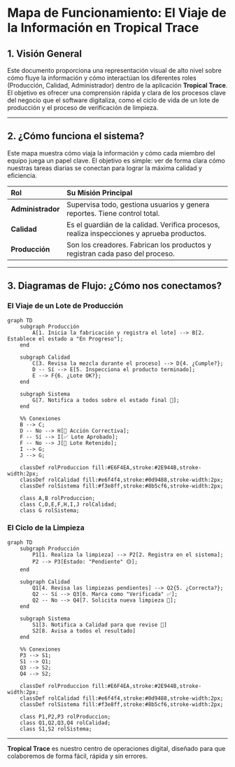 # Mapa de Funcionamiento: El Viaje de la Información en Tropical Trace

## 1. Visión General
Este documento proporciona una representación visual de alto nivel sobre cómo fluye la información y cómo interactúan los diferentes roles (Producción, Calidad, Administrador) dentro de la aplicación **Tropical Trace**. El objetivo es ofrecer una comprensión rápida y clara de los procesos clave del negocio que el software digitaliza, como el ciclo de vida de un lote de producción y el proceso de verificación de limpieza.

---

## 2. ¿Cómo funciona el sistema?

Este mapa muestra cómo viaja la información y cómo cada miembro del equipo juega un papel clave. El objetivo es simple: ver de forma clara cómo nuestras tareas diarias se conectan para lograr la máxima calidad y eficiencia.

| Rol | Su Misión Principal |
| :--- | :--- |
| **Administrador** | Supervisa todo, gestiona usuarios y genera reportes. Tiene control total. |
| **Calidad** | Es el guardián de la calidad. Verifica procesos, realiza inspecciones y aprueba productos. |
| **Producción** | Son los creadores. Fabrican los productos y registran cada paso del proceso. |

---

## 3. Diagramas de Flujo: ¿Cómo nos conectamos?

### El Viaje de un Lote de Producción

```mermaid
graph TD
    subgraph Producción
        A[1. Inicia la fabricación y registra el lote] --> B[2. Establece el estado a "En Progreso"];
    end

    subgraph Calidad
        C[3. Revisa la mezcla durante el proceso] --> D{4. ¿Cumple?};
        D -- Sí --> E[5. Inspecciona el producto terminado];
        E --> F{6. ¿Lote OK?};
    end
    
    subgraph Sistema
        G[7. Notifica a todos sobre el estado final 📣];
    end

    %% Conexiones
    B --> C;
    D -- No --> H[🔴 Acción Correctiva];
    F -- Sí --> I[✅ Lote Aprobado];
    F -- No --> J[🔵 Lote Retenido];
    I --> G;
    J --> G;

    classDef rolProduccion fill:#E6F4EA,stroke:#2E944B,stroke-width:2px;
    classDef rolCalidad fill:#e6f4f4,stroke:#0d9488,stroke-width:2px;
    classDef rolSistema fill:#f3e8ff,stroke:#8b5cf6,stroke-width:2px;
    
    class A,B rolProduccion;
    class C,D,E,F,H,I,J rolCalidad;
    class G rolSistema;
```

### El Ciclo de la Limpieza

```mermaid
graph TD
    subgraph Producción
        P1[1. Realiza la limpieza] --> P2[2. Registra en el sistema];
        P2 --> P3[Estado: "Pendiente" 🟡];
    end

    subgraph Calidad
        Q1[4. Revisa las limpiezas pendientes] --> Q2{5. ¿Correcta?};
        Q2 -- Sí --> Q3[6. Marca como "Verificada" ✅];
        Q2 -- No --> Q4[7. Solicita nueva limpieza 🔴];
    end

    subgraph Sistema
        S1[3. Notifica a Calidad para que revise 📣]
        S2[8. Avisa a todos el resultado]
    end

    %% Conexiones
    P3 --> S1;
    S1 --> Q1;
    Q3 --> S2;
    Q4 --> S2;
    
    classDef rolProduccion fill:#E6F4EA,stroke:#2E944B,stroke-width:2px;
    classDef rolCalidad fill:#e6f4f4,stroke:#0d9488,stroke-width:2px;
    classDef rolSistema fill:#f3e8ff,stroke:#8b5cf6,stroke-width:2px;
    
    class P1,P2,P3 rolProduccion;
    class Q1,Q2,Q3,Q4 rolCalidad;
    class S1,S2 rolSistema;
```

---

**Tropical Trace** es nuestro centro de operaciones digital, diseñado para que colaboremos de forma fácil, rápida y sin errores.
